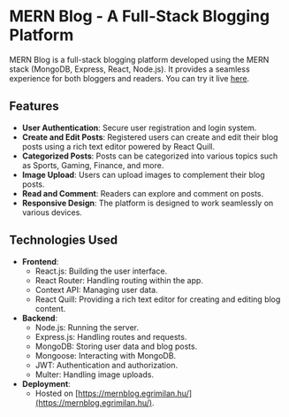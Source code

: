 # MERN Blog - A Full-Stack Blogging Platform

MERN Blog is a full-stack blogging platform developed using the MERN stack (MongoDB, Express, React, Node.js). It provides a seamless experience for both bloggers and readers. You can try it live [here](https://mernblog.egrimilan.hu/).

## Features

- **User Authentication**: Secure user registration and login system.
- **Create and Edit Posts**: Registered users can create and edit their blog posts using a rich text editor powered by React Quill.
- **Categorized Posts**: Posts can be categorized into various topics such as Sports, Gaming, Finance, and more.
- **Image Upload**: Users can upload images to complement their blog posts.
- **Read and Comment**: Readers can explore and comment on posts.
- **Responsive Design**: The platform is designed to work seamlessly on various devices.

## Technologies Used

- **Frontend**:
  - React.js: Building the user interface.
  - React Router: Handling routing within the app.
  - Context API: Managing user data.
  - React Quill: Providing a rich text editor for creating and editing blog content.
- **Backend**:
  - Node.js: Running the server.
  - Express.js: Handling routes and requests.
  - MongoDB: Storing user data and blog posts.
  - Mongoose: Interacting with MongoDB.
  - JWT: Authentication and authorization.
  - Multer: Handling image uploads.
- **Deployment**:
  - Hosted on [https://mernblog.egrimilan.hu/](https://mernblog.egrimilan.hu/).